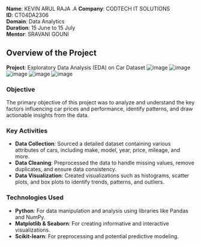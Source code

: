 **Name**: KEVIN ARUL RAJA .A 
**Company**: CODTECH IT SOLUTIONS  
**ID**: CT04DA2306  
**Domain**: Data Analytics  
**Duration**: 15 June to 15 July  
**Mentor**: SRAVANI GOUNI  

## Overview of the Project

**Project**: Exploratory Data Analysis (EDA) on Car Dataset
![image](https://github.com/kevi07/CODTECH-Task1/assets/120391759/f83e20b8-bfd8-4646-8096-6cfd8f5ed0ab)
![image](https://github.com/kevi07/CODTECH-Task1/assets/120391759/54081e75-764a-4ee9-b18d-0637d66f98ea)
![image](https://github.com/kevi07/CODTECH-Task1/assets/120391759/be8c00f0-371d-4a3c-9780-fa2aa4524235)
![image](https://github.com/kevi07/CODTECH-Task1/assets/120391759/0e960eac-8432-4ff3-84da-3d78f2b7cd33)
![image](https://github.com/kevi07/CODTECH-Task1/assets/120391759/44f8c835-09f1-43ff-85ad-5e632c0d14dd)



### Objective

The primary objective of this project was to analyze and understand the key factors influencing car prices and performance, identify patterns, and draw actionable insights from the data.

### Key Activities

- **Data Collection**: Sourced a detailed dataset containing various attributes of cars, including make, model, year, price, mileage, and more.
- **Data Cleaning**: Preprocessed the data to handle missing values, remove duplicates, and ensure data consistency.
- **Data Visualization**: Created visualizations such as histograms, scatter plots, and box plots to identify trends, patterns, and outliers.

### Technologies Used

- **Python**: For data manipulation and analysis using libraries like Pandas and NumPy.
- **Matplotlib & Seaborn**: For creating informative and interactive visualizations.
- **Scikit-learn**: For preprocessing and potential predictive modeling.
